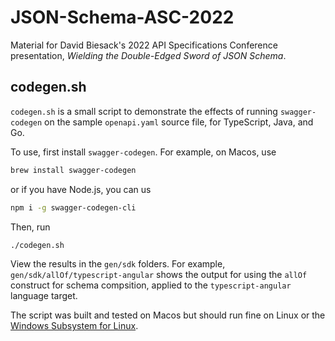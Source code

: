 # JSON-Schema-ASC-2022

Material for David Biesack's 2022 API Specifications Conference presentation, _Wielding the Double-Edged Sword of JSON Schema_.

## codegen.sh

`codegen.sh` is a small script to demonstrate the effects of running `swagger-codegen` on the sample
`openapi.yaml` source file, for TypeScript, Java, and Go.

To use, first install `swagger-codegen`. For example, on Macos, use

```bash
brew install swagger-codegen
```

or if you have Node.js, you can us

```bash
npm i -g swagger-codegen-cli
```

Then, run

```bash
./codegen.sh
```

View the results in the `gen/sdk` folders. For example,
`gen/sdk/allOf/typescript-angular`
shows the output for using the `allOf` construct for schema compsition,
applied to the `typescript-angular` language target.

The script was built and tested on Macos but should run fine on Linux or
the [Windows Subsystem for
Linux](https://docs.microsoft.com/en-us/windows/wsl/about).
